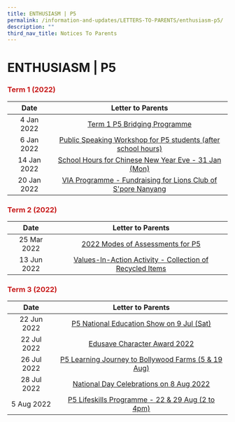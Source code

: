 ```yaml
---
title: ENTHUSIASM | P5
permalink: /information-and-updates/LETTERS-TO-PARENTS/enthusiasm-p5/
description: ""
third_nav_title: Notices To Parents
---
```





# ENTHUSIASM | P5

### <span style = "color: #c81b1b"> <b>Term 1 (2022)</b> </span>

<table>
<thead>
  <tr>
    <th style="text-align: center;">Date</th>
    <th style="text-align: center;">Letter to Parents</th>
  </tr>
</thead>
<tbody>
  <tr>
    <td style="text-align: center;">4 Jan 2022</td>
    <td style="text-align: center;"><a href="/files/INFORMATION%20AND%20UPDATES/Letter%20To%20Parents/Enthusiasm%20P5/011A%20P5%20Term1%20bridging%20programme_amended.pdf" target = "_blank">Term 1 P5 Bridging Programme</a></td>
  </tr>
  <tr>
    <td style="text-align: center;"> 6 Jan 2022</td>
    <td style="text-align: center;"><a href="/files/INFORMATION%20AND%20UPDATES/Letter%20To%20Parents/Enthusiasm%20P5/009%20P5%20Public%20Speaking%20Workshop.pdf" target = "_blank">Public Speaking Workshop for P5 students (after school hours) </a></td>
  </tr>
  <tr>
    <td style="text-align: center;"> 14 Jan 2022</td>
    <td style="text-align: center;"><a href="/files/INFORMATION%20AND%20UPDATES/Letter%20To%20Parents/Enthusiasm%20P5/020%20Sch%20Hours%20on%20CNY%20Eve%2031%20Jan%202022.pdf" target = "_blank"> School Hours for Chinese New Year Eve - 31 Jan (Mon)</a></td>
  </tr>
  <tr>
    <td style="text-align: center;"> 20 Jan 2022</td>
    <td style="text-align: center;"><a href="/files/INFORMATION%20AND%20UPDATES/Letter%20To%20Parents/Enthusiasm%20P5/022%20VIA%20Programme%20Fundraising%20for%20Lions%20Club%20of%20Singapore%20Nanyang.pdf" target = "_blank">VIA Programme - Fundraising for Lions Club of S'pore Nanyang </a></td>
  </tr>
</tbody>
</table>

### <span style = "color: #c81b1b"> <b>Term 2 (2022)</b> </span>

<table>
<thead>
  <tr>
    <th style="text-align: center;">Date</th>
    <th style="text-align: center;">Letter to Parents</th>
  </tr>
</thead>
<tbody>
  <tr>
    <td style="text-align: center;">25 Mar 2022</td>
    <td style="text-align: center;"><a href="/files/INFORMATION%20AND%20UPDATES/Letter%20To%20Parents/Enthusiasm%20P5/031%20P5%20Modes%20of%20Assessments%20Letter%20to%20Parents.pdf" target = "_blank">2022 Modes of Assessments for P5</a></td>
  </tr>
  <tr>
    <td style="text-align: center;">13 Jun 2022 </td>
    <td style="text-align: center;"><a href="/files/INFORMATION%20AND%20UPDATES/Letter%20To%20Parents/Enthusiasm%20P5/044%20Collection%20of%20Recycled%20items.pdf" target = "_blank">Values-In-Action Activity - Collection of Recycled Items </a></td>
  </tr>
</tbody>
</table>

### <span style = "color: #c81b1b"> <b>Term 3 (2022)</b> </span>

<table>
<thead>
  <tr>
    <th style="text-align: center;">Date</th>
    <th style="text-align: center;">Letter to Parents</th>
  </tr>
</thead>
<tbody>
  <tr>
    <td style="text-align: center;">22 Jun 2022</td>
    <td style="text-align: center;"><a href="/files/INFORMATION%20AND%20UPDATES/Letter%20To%20Parents/Enthusiasm%20P5/046%20P5%20NE%20show%20on%209%20July%202022.pdf" target = "_blank">P5 National Education Show on 9 Jul (Sat)</a></td>
  </tr>
  <tr>
    <td style="text-align: center;">22 Jul 2022 </td>
    <td style="text-align: center;"><a href="/files/INFORMATION%20AND%20UPDATES/Letter%20To%20Parents/Enthusiasm%20P5/050%20ECHA%20letter%20to%20parents%202022.pdf" target = "_blank">Edusave Character Award 2022 </a></td>
  </tr>
  <tr>
    <td style="text-align: center;">26 Jul 2022 </td>
    <td style="text-align: center;"><a href="/files/INFORMATION%20AND%20UPDATES/Letter%20To%20Parents/Enthusiasm%20P5/045%20P5%20Learning%20Journey%20to%20Bollywood%20farms.pdf" target = "_blank"> P5 Learning Journey to Bollywood Farms (5 &amp; 19 Aug)</a></td>
  </tr>
  <tr>
    <td style="text-align: center;">28 Jul 2022 </td>
    <td style="text-align: center;"><a href="/files/INFORMATION%20AND%20UPDATES/Letter%20To%20Parents/Enthusiasm%20P5/058%20National%20Day%20Celebrations%20on%208%20Aug%202022.pdf" target = "_blank">National Day Celebrations on 8 Aug 2022 </a></td>
  </tr>
  <tr>
    <td style="text-align: center;">5 Aug 2022 </td>
    <td style="text-align: center;"><a href="/files/INFORMATION%20AND%20UPDATES/Letter%20To%20Parents/Enthusiasm%20P5/061%20P5%20Getting%20Ready%20for%20the%20Big%20Test.pdf" target = "_blank"> P5 Lifeskills Programme - 22 &amp; 29 Aug (2 to 4pm)    </a></td>
  </tr>
</tbody>
</table>